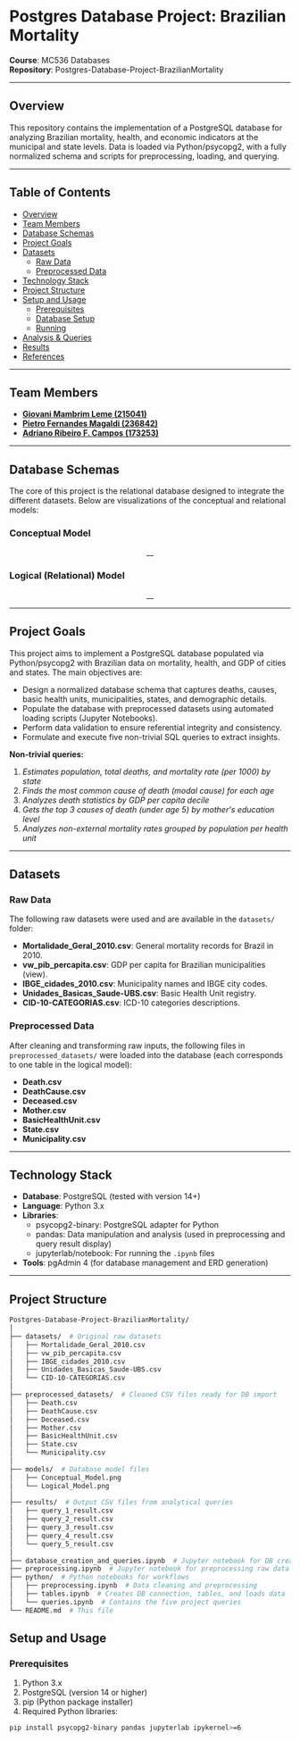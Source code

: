 # Postgres Database Project: Brazilian Mortality  

**Course**: MC536 Databases  
**Repository**: Postgres-Database-Project-BrazilianMortality  

---

## Overview  
This repository contains the implementation of a PostgreSQL database for analyzing Brazilian mortality, health, and economic indicators at the municipal and state levels. Data is loaded via Python/psycopg2, with a fully normalized schema and scripts for preprocessing, loading, and querying.

---

## Table of Contents  

- [Overview](#overview)  
- [Team Members](#team-members)  
- [Database Schemas](#database-schemas)  
- [Project Goals](#project-goals)  
- [Datasets](#datasets)  
  - [Raw Data](#raw-data)  
  - [Preprocessed Data](#preprocessed-data)  
- [Technology Stack](#technology-stack)  
- [Project Structure](#project-structure)  
- [Setup and Usage](#setup-and-usage)  
  - [Prerequisites](#prerequisites)  
  - [Database Setup](#database-setup)  
  - [Running](#running)  
- [Analysis & Queries](#analysis--queries)  
- [Results](#results)  
- [References](#references)  

---

## Team Members  
- [**Giovani Mambrim Leme (215041)**](https://github.com/Giovanipt2)  
- [**Pietro Fernandes Magaldi (236842)**](https://github.com/pietromagaldi)  
- [**Adriano Ribeiro F. Campos (173253)**](https://github.com/AdrianoCampos05)  

---

## Database Schemas  
The core of this project is the relational database designed to integrate the different datasets. Below are visualizations of the conceptual and relational models:

### Conceptual Model  
<p align="center">  
  _<Insert conceptual model diagram here>_  
</p>

### Logical (Relational) Model  
<p align="center">  
  _<Insert logical model diagram here>_  
</p>

---

## Project Goals  
This project aims to implement a PostgreSQL database populated via Python/psycopg2 with Brazilian data on mortality, health, and GDP of cities and states. The main objectives are:

- Design a normalized database schema that captures deaths, causes, basic health units, municipalities, states, and demographic details.  
- Populate the database with preprocessed datasets using automated loading scripts (Jupyter Notebooks).  
- Perform data validation to ensure referential integrity and consistency.  
- Formulate and execute five non-trivial SQL queries to extract insights.

**Non-trivial queries:**  
1. _Estimates population, total deaths, and mortality rate (per 1000) by state_  
2. _Finds the most common cause of death (modal cause) for each age_  
3. _Analyzes death statistics by GDP per capita decile_  
4. _Gets the top 3 causes of death (under age 5) by mother's education level_  
5. _Analyzes non-external mortality rates grouped by population per health unit_

---

## Datasets  
### Raw Data  
The following raw datasets were used and are available in the `datasets/` folder:

- **Mortalidade_Geral_2010.csv**: General mortality records for Brazil in 2010.  
- **vw_pib_percapita.csv**: GDP per capita for Brazilian municipalities (view).  
- **IBGE_cidades_2010.csv**: Municipality names and IBGE city codes.  
- **Unidades_Basicas_Saude-UBS.csv**: Basic Health Unit registry.  
- **CID-10-CATEGORIAS.csv**: ICD-10 categories descriptions.

### Preprocessed Data  
After cleaning and transforming raw inputs, the following files in `preprocessed_datasets/` were loaded into the database (each corresponds to one table in the logical model):

- **Death.csv**  
- **DeathCause.csv**  
- **Deceased.csv**  
- **Mother.csv**  
- **BasicHealthUnit.csv**  
- **State.csv**  
- **Municipality.csv**

---

## Technology Stack  
- **Database**: PostgreSQL (tested with version 14+)  
- **Language**: Python 3.x  
- **Libraries**:  
  - psycopg2-binary: PostgreSQL adapter for Python  
  - pandas: Data manipulation and analysis (used in preprocessing and query result display)  
  - jupyterlab/notebook: For running the `.ipynb` files  
- **Tools**: pgAdmin 4 (for database management and ERD generation)

---

## Project Structure  
```bash
Postgres-Database-Project-BrazilianMortality/
│
├── datasets/  # Original raw datasets
│   ├── Mortalidade_Geral_2010.csv
│   ├── vw_pib_percapita.csv
│   ├── IBGE_cidades_2010.csv
│   ├── Unidades_Basicas_Saude-UBS.csv
│   └── CID-10-CATEGORIAS.csv
│
├── preprocessed_datasets/  # Cleaned CSV files ready for DB import
│   ├── Death.csv
│   ├── DeathCause.csv
│   ├── Deceased.csv
│   ├── Mother.csv
│   ├── BasicHealthUnit.csv
│   ├── State.csv
│   └── Municipality.csv
│
├── models/  # Database model files
│   ├── Conceptual_Model.png
│   └── Logical_Model.png
│
├── results/  # Output CSV files from analytical queries
│   ├── query_1_result.csv
│   ├── query_2_result.csv
│   ├── query_3_result.csv
│   ├── query_4_result.csv
│   └── query_5_result.csv
│
├── database_creation_and_queries.ipynb  # Jupyter notebook for DB creation, data loading, and querying
├── preprocessing.ipynb  # Jupyter notebook for preprocessing raw data
├── python/  # Python notebooks for workflows
│   ├── preprocessing.ipynb  # Data cleaning and preprocessing
│   ├── tables.ipynb  # Creates DB connection, tables, and loads data
│   └── queries.ipynb  # Contains the five project queries
└── README.md  # This file
```
## Setup and Usage

### Prerequisites
1. Python 3.x
2. PostgreSQL (version 14 or higher)  
3. pip (Python package installer)
4. Required Python libraries:  
```bash
pip install psycopg2-binary pandas jupyterlab ipykernel>=6
```
